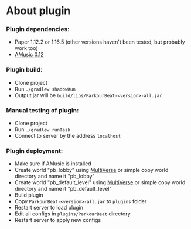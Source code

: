 # About plugin

### Plugin dependencies:

- Paper 1.12.2 or 1.16.5 (other versions haven't been tested, but probably work too)
- [AMusic 0.12](https://spigotmc.org/resources/108835)

### Plugin build:

- Clone project
- Run `./gradlew shadowRun`
- Output jar will be `build/libs/ParkourBeat-<version>-all.jar`

### Manual testing of plugin:

- Clone project
- Run `./gradlew runTask`
- Connect to server by the address `localhost`

### Plugin deployment:

- Make sure if AMusic is installed
- Create world "pb_lobby" using [MultiVerse](https://spigotmc.org/resources/390) or simple copy world directory and name
  it "pb_lobby"
- Create world "pb_default_level" using [MultiVerse](https://spigotmc.org/resources/390) or simple copy world directory
  and name it "pb_default_level"
- Build plugin
- Copy `ParkourBeat-<version>-all.jar` to `plugins` folder
- Restart server to load plugin
- Edit all configs in `plugins/ParkourBeat` directory
- Restart server to apply new configs

